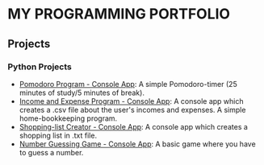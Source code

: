# MY PROGRAMMING PORTFOLIO

## Projects

### Python Projects
- [Pomodoro Program - Console App](https://github.com/MMilan0901/python_console_apps.git): A simple Pomodoro-timer (25 minutes of study/5 minutes of break).
- [Income and Expense Program - Console App](https://github.com/MMilan0901/python_console_apps.git): A console app which creates a .csv file about the user's incomes and expenses. A simple home-bookkeeping program.
- [Shopping-list Creator - Console App](https://github.com/MMilan0901/python_console_apps.git): A console app which creates a shopping list in .txt file.
- [Number Guessing Game - Console App](https://github.com/MMilan0901/python_console_apps.git): A basic game where you have to guess a number.


